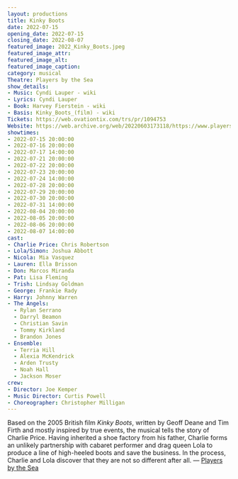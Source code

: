 ```yaml
---
layout: productions
title: Kinky Boots
date: 2022-07-15
opening_date: 2022-07-15
closing_date: 2022-08-07
featured_image: 2022_Kinky_Boots.jpeg
featured_image_attr:
featured_image_alt:
featured_image_caption:
category: musical
Theatre: Players by the Sea
show_details:
- Music: Cyndi Lauper - wiki
- Lyrics: Cyndi Lauper
- Book: Harvey Fierstein - wiki
- Basis: Kinky_Boots_(film) - wiki
Tickets: https://web.ovationtix.com/trs/pr/1094753
Website: https://web.archive.org/web/20220603173118/https://www.playersbythesea.org/dancenation
showtimes:
- 2022-07-15 20:00:00
- 2022-07-16 20:00:00
- 2022-07-17 14:00:00
- 2022-07-21 20:00:00
- 2022-07-22 20:00:00
- 2022-07-23 20:00:00
- 2022-07-24 14:00:00
- 2022-07-28 20:00:00
- 2022-07-29 20:00:00
- 2022-07-30 20:00:00
- 2022-07-31 14:00:00
- 2022-08-04 20:00:00
- 2022-08-05 20:00:00
- 2022-08-06 20:00:00
- 2022-08-07 14:00:00
cast:
- Charlie Price: Chris Robertson
- Lola/Simon: Joshua Abbott
- Nicola: Mia Vasquez
- Lauren: Ella Brisson
- Don: Marcos Miranda
- Pat: Lisa Fleming
- Trish: Lindsay Goldman
- George: Frankie Rady
- Harry: Johnny Warren
- The Angels:
  - Rylan Serrano
  - Darryl Beamon
  - Christian Savin
  - Tommy Kirkland
  - Brandon Jones
- Ensemble:
  - Terria Hill
  - Alexia McKendrick
  - Arden Trusty
  - Noah Hall
  - Jackson Moser
crew:
- Director: Joe Kemper
- Music Director: Curtis Powell
- Choreographer: Christopher Milligan
---
```

Based on the 2005 British film *Kinky Boots*, written by Geoff Deane and Tim Firth and mostly inspired by true events, the musical tells the story of Charlie Price. Having inherited a shoe factory from his father, Charlie forms an unlikely partnership with cabaret performer and drag queen Lola to produce a line of high-heeled boots and save the business. In the process, Charlie and Lola discover that they are not so different after all. — [Players by the Sea](https://web.archive.org/web/20220603173118/https://www.playersbythesea.org/dancenation)